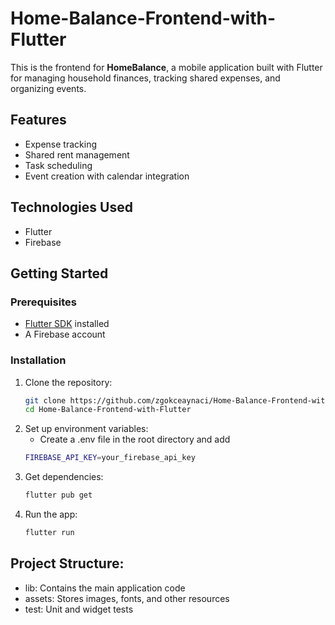 # Home-Balance-Frontend-with-Flutter

This is the frontend for **HomeBalance**, a mobile application built with Flutter for managing household finances, tracking shared expenses, and organizing events.

## Features
- Expense tracking
- Shared rent management
- Task scheduling
- Event creation with calendar integration

## Technologies Used
- Flutter
- Firebase

## Getting Started

### Prerequisites
- [Flutter SDK](https://docs.flutter.dev/get-started/install) installed
- A Firebase account

### Installation

1. Clone the repository:
   ```bash
   git clone https://github.com/zgokceaynaci/Home-Balance-Frontend-with-Flutter.git
   cd Home-Balance-Frontend-with-Flutter
2. Set up environment variables:
   - Create a .env file in the root directory and add
   ```bash
   FIREBASE_API_KEY=your_firebase_api_key
3. Get dependencies:
    ```bash
   flutter pub get
4. Run the app:
    ```bash
    flutter run

## Project Structure:
- lib: Contains the main application code
- assets: Stores images, fonts, and other resources
- test: Unit and widget tests    




